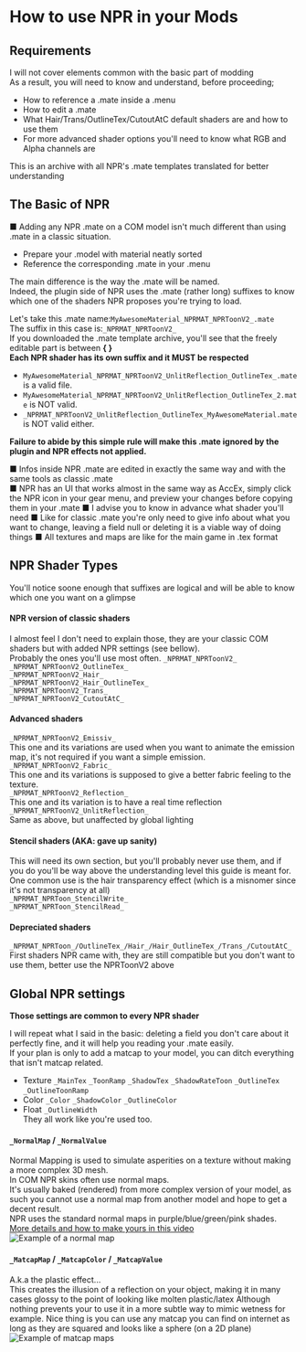 # How to use NPR in your Mods
## Requirements
I will not cover elements common with the basic part of modding  
As a result, you will need to know and understand, before proceeding;
- How to reference a .mate inside a .menu
- How to edit a .mate
- What Hair/Trans/OutlineTex/CutoutAtC default shaders are and how to use them
- For more advanced shader options you'll need to know what RGB and Alpha channels are

This is an archive with all NPR's .mate templates translated for better understanding
## The Basic of NPR
■ Adding any NPR .mate on a COM model isn't much different than using .mate in a classic situation.  
- Prepare your .model with material neatly sorted  
- Reference the corresponding .mate in your .menu  

The main difference is the way the .mate will be named.  
Indeed, the plugin side of NPR uses the .mate (rather long) suffixes to know which one of the shaders NPR proposes you're trying to load.  

Let's take this .mate name:```MyAwesomeMaterial_NPRMAT_NPRToonV2_.mate```  
The suffix in this case is:```_NPRMAT_NPRToonV2_```  
If you downloaded the .mate template archive, you'll see that the freely editable part is between **{ }**  
**Each NPR shader has its own suffix and it MUST be respected**  

- ```MyAwesomeMaterial_NPRMAT_NPRToonV2_UnlitReflection_OutlineTex_.mate``` is a valid file.  
- ```MyAwesomeMaterial_NPRMAT_NPRToonV2_UnlitReflection_OutlineTex_2.mate``` is NOT valid.  
- ```_NPRMAT_NPRToonV2_UnlitReflection_OutlineTex_MyAwesomeMaterial.mate``` is NOT valid either.

**Failure to abide by this simple rule will make this .mate ignored by the plugin and NPR effects not applied.**
  
  
■ Infos inside NPR .mate are edited in exactly the same way and with the same tools as classic .mate  
■ NPR has an UI that works almost in the same way as AccEx, simply click the NPR icon in your gear menu, and preview your changes before copying them in your .mate
■ I advise you to know in advance what shader you'll need
■ Like for classic .mate you're only need to give info about what you want to change, leaving a field null or deleting it is a viable way of doing things
■ All textures and maps are like for the main game in .tex format

## NPR Shader Types
You'll notice soone enough that suffixes are logical and will be able to know which one you want on a glimpse

#### NPR version of classic shaders
I almost feel I don't need to explain those, they are your classic COM shaders but with added NPR settings (see bellow).  
Probably the ones you'll use most often.
```_NPRMAT_NPRToonV2_```  
```_NPRMAT_NPRToonV2_OutlineTex_```  
```_NPRMAT_NPRToonV2_Hair_```  
```_NPRMAT_NPRToonV2_Hair_OutlineTex_```  
```_NPRMAT_NPRToonV2_Trans_```  
```_NPRMAT_NPRToonV2_CutoutAtC_```  

#### Advanced shaders
```_NPRMAT_NPRToonV2_Emissiv_```  
This one and its variations are used when you want to animate the emission map, it's not required if you want a simple emission.  
```_NPRMAT_NPRToonV2_Fabric_```  
This one and its variations is supposed to give a better fabric feeling to the texture.  
```_NPRMAT_NPRToonV2_Reflection_```  
This one and its variation is to have a real time reflection  
```_NPRMAT_NPRToonV2_UnlitReflection_```  
Same as above, but unaffected by global lighting

#### Stencil shaders (AKA: gave up sanity)
This will need its own section, but you'll probably never use them, and if you do you'll be way above the understanding level this guide is meant for.
One common use is the hair transparency effect (which is a misnomer since it's not transparency at all)  
```_NPRMAT_NPRToon_StencilWrite_```  
```_NPRMAT_NPRToon_StencilRead_```  

#### Depreciated shaders
```_NPRMAT_NPRToon_/OutlineTex_/Hair_/Hair_OutlineTex_/Trans_/CutoutAtC_```  
First shaders NPR came with, they are still compatible but you don't want to use them, better use the NPRToonV2 above

## Global NPR settings
**Those settings are common to every NPR shader**

I will repeat what I said in the basic: deleting a field you don't care about it perfectly fine, and it will help you reading your .mate easily.  
If your plan is only to add a matcap to your model, you can ditch everything that isn't matcap related.
- Texture
```_MainTex``` ```_ToonRamp``` ```_ShadowTex``` ```_ShadowRateToon``` ```_OutlineTex```  ```_OutlineToonRamp```  
- Color
 ```_Color``` ```_ShadowColor``` ```_OutlineColor```
- Float
```_OutlineWidth```  
They all work like you're used too.

#### ```_NormalMap``` / ```_NormalValue```
Normal Mapping is used to simulate asperities on a texture without making a more complex 3D mesh.  
In COM NPR skins often use normal maps.  
It's usually baked (rendered) from more complex version of your model, as such you cannot use a normal map from another model and hope to get a decent result.  
NPR uses the standard normal maps in purple/blue/green/pink shades.  
[More details and how to make yours in this video](https://www.youtube.com/watch?v=0r-cGjVKvGw)  
![Example of a normal map](Pictures/normal_map_example.png)

#### ```_MatcapMap``` / ```_MatcapColor``` / ```_MatcapValue```
A.k.a the plastic effect...  
This creates the illusion of a reflection on your object, making it in many cases glossy to the point of looking like molten plastic/latex
Although nothing prevents your to use it in a more subtle way to mimic wetness for example.
Nice thing is you can use any matcap you can find on internet as long as they are squared and looks like a sphere (on a 2D plane)
![Example of matcap maps](Pictures/matcap_example.png)
